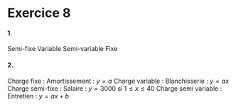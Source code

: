 # Exercice 8
#### 1.
Semi-fixe
Variable
Semi-variable
Fixe

#### 2.
Charge fixe : Amortissement : $y = a$
Charge variable : Blanchisserie : $y = ax$
Charge semi-fixe : Salaire : $y= 3000$ si $1 \leq x \leq 40$
Charge semi variable : Entretien : $y = ax+b$

